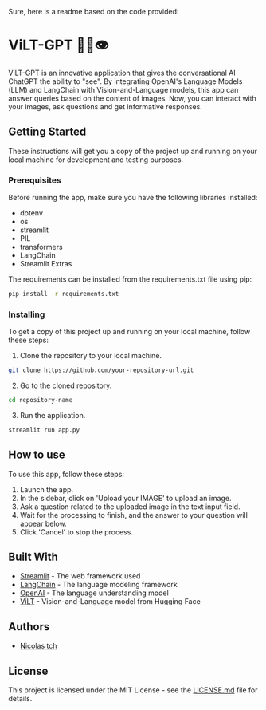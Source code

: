 Sure, here is a readme based on the code provided:

# ViLT-GPT 🤗💬👁️


ViLT-GPT is an innovative application that gives the conversational AI ChatGPT the ability to "see". By integrating OpenAI's Language Models (LLM) and LangChain with Vision-and-Language models, this app can answer queries based on the content of images. Now, you can interact with your images, ask questions and get informative responses.

## Getting Started

These instructions will get you a copy of the project up and running on your local machine for development and testing purposes.

### Prerequisites

Before running the app, make sure you have the following libraries installed:

- dotenv
- os
- streamlit
- PIL
- transformers
- LangChain
- Streamlit Extras

The requirements can be installed from the requirements.txt file using pip:

```bash
pip install -r requirements.txt
```

### Installing

To get a copy of this project up and running on your local machine, follow these steps:

1. Clone the repository to your local machine.

```bash
git clone https://github.com/your-repository-url.git
```

2. Go to the cloned repository.

```bash
cd repository-name
```

3. Run the application.

```bash
streamlit run app.py
```

## How to use

To use this app, follow these steps:

1. Launch the app.
2. In the sidebar, click on 'Upload your IMAGE' to upload an image.
3. Ask a question related to the uploaded image in the text input field.
4. Wait for the processing to finish, and the answer to your question will appear below.
5. Click 'Cancel' to stop the process.

## Built With

- [Streamlit](https://streamlit.io/) - The web framework used
- [LangChain](https://python.langchain.com/) - The language modeling framework
- [OpenAI](https://platform.openai.com/docs/models) - The language understanding model
- [ViLT](https://huggingface.co/dandelin/vilt-b32-finetuned-vqa) - Vision-and-Language model from Hugging Face

## Authors

- [Nicolas tch](https://twitter.com/nicolas_tch)

## License

This project is licensed under the MIT License - see the [LICENSE.md](LICENSE.md) file for details.